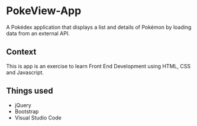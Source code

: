 # PokeView-App

A Pokédex application that displays a list and details of Pokémon by loading data from an external API.

## Context

This is app is an exercise to learn Front End Development using HTML, CSS and Javascript.

## Things used

- jQuery
- Bootstrap
- Visual Studio Code
